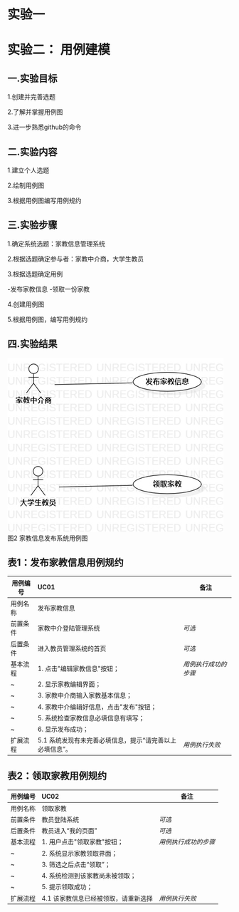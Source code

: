 # 实验一

# 实验二： 用例建模

## 一.实验目标

1.创建并完善选题

2.了解并掌握用例图

3.进一步熟悉github的命令

## 二.实验内容

1.建立个人选题

2.绘制用例图

3.根据用例图编写用例规约

## 三.实验步骤

1.确定系统选题：家教信息管理系统

2.根据选题确定参与者：家教中介商，大学生教员

3.根据选题确定用例

-发布家教信息
-领取一份家教

4.创建用例图

5.根据用例图，编写用例规约

## 四.实验结果

![用例图](./model2.jpg)  
图2 家教信息发布系统用例图

## 表1：发布家教信息用例规约  

用例编号  | UC01 | 备注  
-|:-|-  
用例名称  | 发布家教信息  |   
前置条件  |   家教中介登陆管理系统   | *可选*   
后置条件  |   进入教员管理系统的首页   | *可选*   
基本流程  | 1. 点击"编辑家教信息"按钮；  |*用例执行成功的步骤*
~| 2. 显示家教编辑界面；  |   
~| 3. 家教中介商输入家教基本信息；  |   
~| 4. 家教中介编辑好信息，点击"发布"按钮；  |       
~| 5. 系统检查家教信息必填信息有填写；  | 
~| 6. 显示发布成功；  | 
扩展流程  | 5.1 系统发现有未完善必填信息，提示“请完善以上必填信息”。  |*用例执行失败*    




## 表2：领取家教用例规约  

用例编号  | UC02 | 备注  
-|:-|-  
用例名称  | 领取家教 |   
前置条件  |   教员登陆系统   | *可选*   
后置条件  |   教员进入“我的页面”| *可选*   
基本流程  | 1. 用户点击"领取家教"按钮；  |*用例执行成功的步骤*    
~| 2. 系统显示家教领取界面；  |
~| 3. 筛选之后点击“领取”；  |   
~| 4. 系统检测到该家教尚未被领取； | 
~| 5. 提示领取成功；|
扩展流程  | 4.1 该家教信息已经被领取，请重新选择  |*用例执行失败* 

